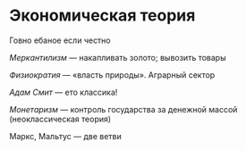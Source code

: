 Экономическая теория
====================

Говно ебаное если честно

*Меркантилизм* — накапливать золото; вывозить товары

*Физиократия* — «власть природы». Аграрный сектор

*Адам Смит* — ето классика!

*Монетаризм* — контроль государства за денежной массой (неоклассическая теория)

Маркс, Мальтус — две ветви
